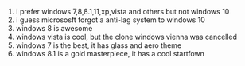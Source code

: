 1. i prefer windows 7,8,8.1,11,xp,vista and others but not windows 10
2. i guess micrososft forgot a anti-lag system to windows 10
3. windows 8 is awesome
4. windows vista is cool, but the clone windows vienna was cancelled
5. windows 7 is the best, it has glass and aero theme
6. windows 8.1 is a gold masterpiece, it has a cool startfown
